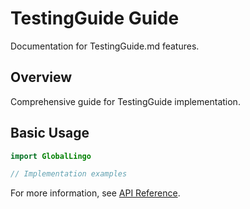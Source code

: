 # TestingGuide Guide

Documentation for TestingGuide.md features.

## Overview

Comprehensive guide for TestingGuide implementation.

## Basic Usage

```swift
import GlobalLingo

// Implementation examples
```

For more information, see [API Reference](API.md).
